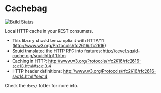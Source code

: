 # Cachebag #

[![Build Status](https://secure.travis-ci.org/abril/cachebag.png)](http://travis-ci.org/abril/cachebag)

Local HTTP cache in your REST consumers.

* This library should be compliant with HTTP/1.1 (http://www.w3.org/Protocols/rfc2616/rfc2616)
* Squid translated the HTTP RFC into features: http://devel.squid-cache.org/squidhttp1.1.htm
* Caching in HTTP: http://www.w3.org/Protocols/rfc2616/rfc2616-sec13.html#sec13.4
* HTTP header definitions: http://www.w3.org/Protocols/rfc2616/rfc2616-sec14.html#sec14

Check the `docs/` folder for more info.
